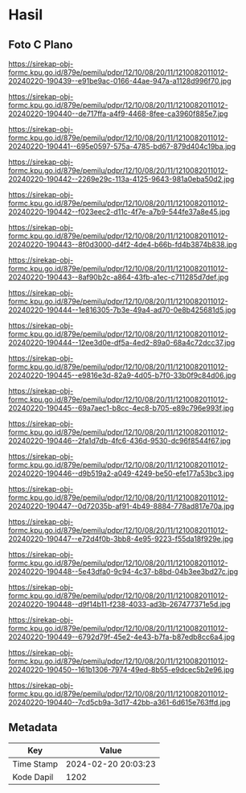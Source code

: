# Hasil

## Foto C Plano

https://sirekap-obj-formc.kpu.go.id/879e/pemilu/pdpr/12/10/08/20/11/1210082011012-20240220-190439--e91be9ac-0166-44ae-947a-a1128d996f70.jpg

https://sirekap-obj-formc.kpu.go.id/879e/pemilu/pdpr/12/10/08/20/11/1210082011012-20240220-190440--de717ffa-a4f9-4468-8fee-ca3960f885e7.jpg

https://sirekap-obj-formc.kpu.go.id/879e/pemilu/pdpr/12/10/08/20/11/1210082011012-20240220-190441--695e0597-575a-4785-bd67-879d404c19ba.jpg

https://sirekap-obj-formc.kpu.go.id/879e/pemilu/pdpr/12/10/08/20/11/1210082011012-20240220-190442--2269e29c-113a-4125-9643-981a0eba50d2.jpg

https://sirekap-obj-formc.kpu.go.id/879e/pemilu/pdpr/12/10/08/20/11/1210082011012-20240220-190442--f023eec2-d11c-4f7e-a7b9-544fe37a8e45.jpg

https://sirekap-obj-formc.kpu.go.id/879e/pemilu/pdpr/12/10/08/20/11/1210082011012-20240220-190443--8f0d3000-d4f2-4de4-b66b-fd4b3874b838.jpg

https://sirekap-obj-formc.kpu.go.id/879e/pemilu/pdpr/12/10/08/20/11/1210082011012-20240220-190443--8af90b2c-a864-43fb-a1ec-c711285d7def.jpg

https://sirekap-obj-formc.kpu.go.id/879e/pemilu/pdpr/12/10/08/20/11/1210082011012-20240220-190444--1e816305-7b3e-49a4-ad70-0e8b425681d5.jpg

https://sirekap-obj-formc.kpu.go.id/879e/pemilu/pdpr/12/10/08/20/11/1210082011012-20240220-190444--12ee3d0e-df5a-4ed2-89a0-68a4c72dcc37.jpg

https://sirekap-obj-formc.kpu.go.id/879e/pemilu/pdpr/12/10/08/20/11/1210082011012-20240220-190445--e9816e3d-82a9-4d05-b7f0-33b0f9c84d06.jpg

https://sirekap-obj-formc.kpu.go.id/879e/pemilu/pdpr/12/10/08/20/11/1210082011012-20240220-190445--69a7aec1-b8cc-4ec8-b705-e89c796e993f.jpg

https://sirekap-obj-formc.kpu.go.id/879e/pemilu/pdpr/12/10/08/20/11/1210082011012-20240220-190446--2fa1d7db-4fc6-436d-9530-dc96f8544f67.jpg

https://sirekap-obj-formc.kpu.go.id/879e/pemilu/pdpr/12/10/08/20/11/1210082011012-20240220-190446--d9b519a2-a049-4249-be50-efe177a53bc3.jpg

https://sirekap-obj-formc.kpu.go.id/879e/pemilu/pdpr/12/10/08/20/11/1210082011012-20240220-190447--0d72035b-af91-4b49-8884-778ad817e70a.jpg

https://sirekap-obj-formc.kpu.go.id/879e/pemilu/pdpr/12/10/08/20/11/1210082011012-20240220-190447--e72d4f0b-3bb8-4e95-9223-f55da18f929e.jpg

https://sirekap-obj-formc.kpu.go.id/879e/pemilu/pdpr/12/10/08/20/11/1210082011012-20240220-190448--5e43dfa0-9c94-4c37-b8bd-04b3ee3bd27c.jpg

https://sirekap-obj-formc.kpu.go.id/879e/pemilu/pdpr/12/10/08/20/11/1210082011012-20240220-190448--d9f14b11-f238-4033-ad3b-267477371e5d.jpg

https://sirekap-obj-formc.kpu.go.id/879e/pemilu/pdpr/12/10/08/20/11/1210082011012-20240220-190449--6792d79f-45e2-4e43-b7fa-b87edb8cc6a4.jpg

https://sirekap-obj-formc.kpu.go.id/879e/pemilu/pdpr/12/10/08/20/11/1210082011012-20240220-190450--161b1306-7974-49ed-8b55-e9dcec5b2e96.jpg

https://sirekap-obj-formc.kpu.go.id/879e/pemilu/pdpr/12/10/08/20/11/1210082011012-20240220-190440--7cd5cb9a-3d17-42bb-a361-6d615e763ffd.jpg


## Metadata

| Key        | Value               |
| ---------- | ------------------- |
| Time Stamp | 2024-02-20 20:03:23 |
| Kode Dapil | 1202                |



